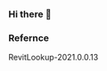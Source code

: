 ### Hi there 👋

### Refernce
RevitLookup-2021.0.0.13
<!--
**Ramasamy-Raja/Ramasamy-Raja** is a ✨ _special_ ✨ repository because its `README.md` (this file) appears on your GitHub profile.

RevitLookup-2021.0.0.13
Here are some ideas to get you started:

- 🔭 I’m currently working on ...
- 🌱 I’m currently learning ...
- 👯 I’m looking to collaborate on ...
- 🤔 I’m looking for help with ...
- 💬 Ask me about ...
- 📫 How to reach me: ...
- 😄 Pronouns: ...
- ⚡ Fun fact: ...
-->
